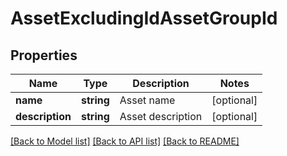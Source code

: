 # AssetExcludingIdAssetGroupId

## Properties
Name | Type | Description | Notes
------------ | ------------- | ------------- | -------------
**name** | **string** | Asset name | [optional] 
**description** | **string** | Asset description | [optional] 

[[Back to Model list]](../README.md#documentation-for-models) [[Back to API list]](../README.md#documentation-for-api-endpoints) [[Back to README]](../README.md)


